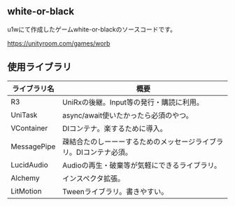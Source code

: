## white-or-black

u1wにて作成したゲームwhite-or-blackのソースコードです。

https://unityroom.com/games/worb

## 使用ライブラリ

|ライブラリ名|概要|
|---|---|
| R3 | UniRxの後継。Input等の発行・購読に利用。 |
| UniTask | async/await使いたかったら必須のやつ。 |
| VContainer | DIコンテナ。楽するために導入。 |
| MessagePipe | 疎結合たのしーーーするためのメッセージライブラリ。DIコンテナ必須。 |
| LucidAudio | Audioの再生・破棄等が気軽にできるライブラリ。 |
| Alchemy | インスペクタ拡張。 |
| LitMotion | Tweenライブラリ。書きやすい。 |